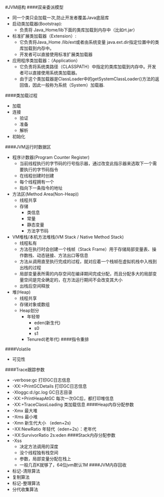 #JVM结构
####双亲委派模型
* 同一个类只会加载一次,防止开发者覆盖Java底层库
* 启动类加载器(Bootstrap):
    * 负责将 Java_Home/lib下面的类库加载到内存中（比如rt.jar）
* 标准扩展类加载器（Extension）:
    * 它负责将Java_Home /lib/ext或者由系统变量 java.ext.dir指定位置中的类库加载到内存中。
    * 开发者可以直接使用标准扩展类加载器
* 应用程序类加载器：（Application）
    * 它负责将系统类路径（CLASSPATH）中指定的类库加载到内存中。开发者可以直接使用系统类加载器。
    * 由于这个类加载器是ClassLoader中的getSystemClassLoader()方法的返回值，因此一般称为系统（System）加载器.
        
####类加载过程
* 加载
* 连接
    * 验证
    * 准备
    * 解析
* 初始化

####JVM运行时数据区
*   程序计数器(Program Counter Register)
    *   当前线程执行的字节码的行号指示器，通过改变此指示器来选取下一个需要执行的字节码指令
    *   在线程创建时创建
    *   每个线程拥有一个
    *   指向下一条指令的地址
*   方法区(Method Area(Non-Heap))
    *   线程共享
    *   存储
        *   类信息
        *   常量
        *   静态变量
        *   方法字节码
*   VM堆栈/本机方法堆栈(VM Stack / Native Method Stack)
    *   线程私有
    *   方法在执行时会创建一个栈帧（Stack Frame）用于存储局部变量表、操作数栈、动态链接、方法出口等信息
    *   方法从调用直至执行完成的过程，就对应着一个栈帧在虚拟机栈中入栈到出栈的过程
    *   局部变量表所需的内存空间在编译期间完成分配，而且分配多大的局部变量空间是完全确定的，在方法运行期间不会改变其大小
    *   出栈后空间释放
*   堆(Heap)
    *   线程共享
    *   存储对象或数组
    *   Heap划分
        *   年轻带
            *   eden(新生代)
            *   s0
            *   s1
        *   Tenured(老年代)
####指令重排

####Volatile
*   可见性

####Trace跟踪参数
*   -verbose:gc
        打印GC日志信息
*   -XX:+PrintGCDetails
        打印GC日志信息
*   -Xloggc:d:/gc.log 
        GC日志目录
*   -XX:+PrintHeapAtGC 
        每次一次GC后，都打印堆信息
*   -XX:+TraceClassLoading
        类加载信息
####Heap内存分配参数
*   -Xmx 
        最大堆
*   –Xms
        最小堆
*   -Xmn 
        新生代大小 （eden+2s)
*   –XX:NewRatio 
        年轻代（eden+2s）：老年代
*   –XX:SurvivorRatio  2s:eden 
####Stack内存分配参数
*   -Xss
    *   决定方法调用的深度
    *   没个线程独有栈空间
    *   参数，局部变量分配在栈上
    *   一般几百K就够了，64位jvm默认1M
####JVM内存回收
*   标记-清除算法
*   复制算法
*   标记-整理算法
*   分代收集算法

